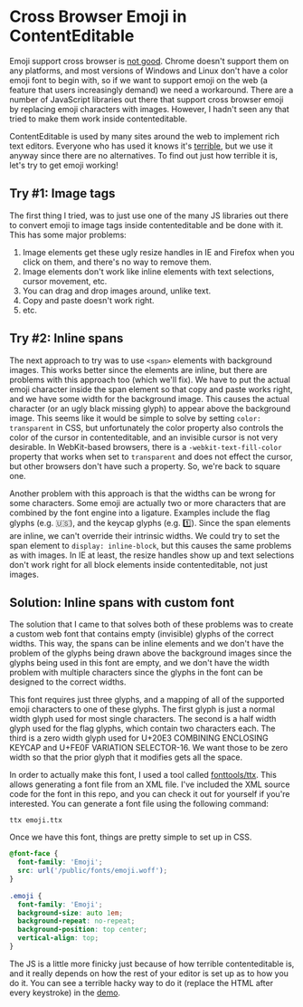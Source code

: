 # Cross Browser Emoji in ContentEditable

Emoji support cross browser is [not good](http://caniemoji.com).  Chrome doesn't support them on any platforms, and
most versions of Windows and Linux don't have a color emoji font to begin with, so if we want to support emoji on the 
web (a feature that users increasingly demand) we need a workaround.  There are a number of JavaScript libraries out 
there that support cross browser emoji by replacing emoji characters with images.  However, I hadn't seen any that 
tried to make them work inside contenteditable.

ContentEditable is used by many sites around the web to implement rich text editors.  Everyone
who has used it knows it's [terrible](https://medium.com/medium-eng/why-contenteditable-is-terrible-122d8a40e480), but
we use it anyway since there are no alternatives.  To find out just how terrible it is, let's try to get emoji working!

## Try #1: Image tags

The first thing I tried, was to just use one of the many JS libraries out there to convert emoji to image tags inside 
contenteditable and be done with it.  This has some major problems:

1. Image elements get these ugly resize handles in IE and Firefox when you click on them, and there's no way to remove them.
2. Image elements don't work like inline elements with text selections, cursor movement, etc.
3. You can drag and drop images around, unlike text.
4. Copy and paste doesn't work right.
5. etc.

## Try #2: Inline spans

The next approach to try was to use `<span>` elements with background images.  This works better since the elements are inline,
but there are problems with this approach too (which we'll fix).  We have to put the actual emoji character inside the span element
so that copy and paste works right, and we have some width for the background image.  This causes the actual character (or an ugly
black missing glyph) to appear above the background image.  This seems like it would be simple to solve by setting `color: transparent`
in CSS, but unfortunately the color property also controls the color of the cursor in contenteditable, and an invisible cursor is not
very desirable.  In WebKit-based browsers, there is a `-webkit-text-fill-color` property that works when set to `transparent` and does 
not effect the cursor, but other browsers don't have such a property.  So, we're back to square one.

Another problem with this approach is that the widths can be wrong for some characters.  Some emoji are actually two or more characters
that are combined by the font engine into a ligature.  Examples include the flag glyphs (e.g. :us:), and the keycap glyphs (e.g. :one:).
Since the span elements are inline, we can't override their intrinsic widths.  We could try to set the span element to `display: inline-block`, 
but this causes the same problems as with images.  In IE at least, the resize handles show up and text selections don't work right
for all block elements inside contenteditable, not just images.

## Solution: Inline spans with custom font

The solution that I came to that solves both of these problems was to create a custom web font that contains empty (invisible) glyphs
of the correct widths.  This way, the spans can be inline elements and we don't have the problem of the glyphs being drawn above the
background images since the glyphs being used in this font are empty, and we don't have the width problem with multiple characters 
since the glyphs in the font can be designed to the correct widths.

This font requires just three glyphs, and a mapping of all of the supported emoji characters to one of these glyphs.  The first glyph 
is just a normal width glyph used for most single characters.  The second is a half width glyph used for the flag glyphs, which contain 
two characters each.  The third is a zero width glyph used for U+20E3 COMBINING ENCLOSING KEYCAP and U+FE0F VARIATION SELECTOR-16.  We
want those to be zero width so that the prior glyph that it modifies gets all the space.

In order to actually make this font, I used a tool called [fonttools/ttx](https://github.com/behdad/fonttools/).  This allows generating
a font file from an XML file.  I've included the XML source code for the font in this repo, and you can check it out for yourself if you're
interested.  You can generate a font file using the following command:

    ttx emoji.ttx
    
Once we have this font, things are pretty simple to set up in CSS.

```css
@font-face {
  font-family: 'Emoji';
  src: url('/public/fonts/emoji.woff');
}
  
.emoji {
  font-family: 'Emoji';
  background-size: auto 1em;
  background-repeat: no-repeat;
  background-position: top center;
  vertical-align: top;
}

```

The JS is a little more finicky just because of how terrible contenteditable is, and it really depends on how the rest of your editor is
set up as to how you do it.  You can see a terrible hacky way to do it (replace the HTML after every keystroke) in the 
[demo](http://devongovett.github.io/contenteditable-emoji/).
